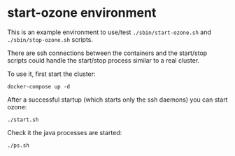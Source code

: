 <!---
  Licensed under the Apache License, Version 2.0 (the "License");
  you may not use this file except in compliance with the License.
  You may obtain a copy of the License at

   http://www.apache.org/licenses/LICENSE-2.0

  Unless required by applicable law or agreed to in writing, software
  distributed under the License is distributed on an "AS IS" BASIS,
  WITHOUT WARRANTIES OR CONDITIONS OF ANY KIND, either express or implied.
  See the License for the specific language governing permissions and
  limitations under the License. See accompanying LICENSE file.
-->

# start-ozone environment

This is an example environment to use/test `./sbin/start-ozone.sh` and `./sbin/stop-ozone.sh` scripts.

There are ssh connections between the containers and the start/stop scripts could handle the start/stop process
similar to a real cluster.

To use it, first start the cluster:

```
docker-compose up -d
```

After a successful startup (which starts only the ssh daemons) you can start ozone:

```
./start.sh
```

Check it the java processes are started:

```
./ps.sh
```
